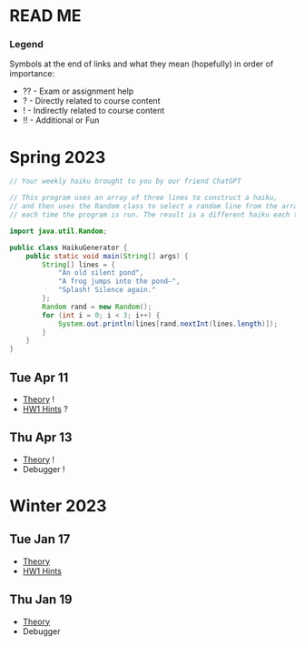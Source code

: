 # READ ME

### Legend
Symbols at the end of links and what they mean (hopefully) in order of importance:
- ?? - Exam or assignment help
- ? - Directly related to course content
- ! - Indirectly related to course content
- !! - Additional or Fun

# Spring 2023

```java
// Your weekly haiku brought to you by our friend ChatGPT

// This program uses an array of three lines to construct a haiku,
// and then uses the Random class to select a random line from the array
// each time the program is run. The result is a different haiku each time!

import java.util.Random;

public class HaikuGenerator {
    public static void main(String[] args) {
        String[] lines = {
            "An old silent pond",
            "A frog jumps into the pond—",
            "Splash! Silence again."
        };
        Random rand = new Random();
        for (int i = 0; i < 3; i++) {
            System.out.println(lines[rand.nextInt(lines.length)]);
        }
    }
}
```
## Tue Apr 11
- [Theory](Theory.md) !
- [HW1 Hints](HW1_hints.md) ?

## Thu Apr 13
- [Theory](Theory.md) !
- Debugger !

# Winter 2023
## Tue Jan 17
- [Theory](Theory.md)
- [HW1 Hints](HW1_hints.md)

## Thu Jan 19
- [Theory](Theory.md)
- Debugger
